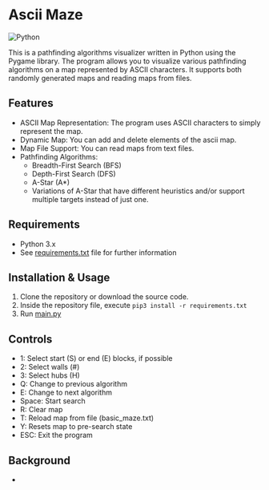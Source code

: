 # Ascii Maze

![Python](https://img.shields.io/badge/python-3670A0?style=for-the-badge&logo=python&logoColor=ffdd54)


This is a pathfinding algorithms visualizer written in Python using the Pygame library. The program allows you to visualize various pathfinding algorithms on a map represented by ASCII characters. It supports both randomly generated maps and reading maps from files.

## Features

- ASCII Map Representation: The program uses ASCII characters to simply represent the map.
- Dynamic Map: You can add and delete elements of the ascii map.
- Map File Support: You can read maps from text files. 
- Pathfinding Algorithms:
  - Breadth-First Search (BFS)
  - Depth-First Search (DFS)
  - A-Star (A*)
  - Variations of A-Star that have different heuristics and/or support multiple targets instead of just one.

## Requirements

- Python 3.x
- See [requirements.txt](./requirements.txt) file for further information

## Installation & Usage

1. Clone the repository or download the source code.
2. Inside the repository file, execute `pip3 install -r requirements.txt`
3. Run [main.py](./main.py)

## Controls

- 1: Select start (S) or end (E) blocks, if possible
- 2: Select walls (#)
- 3: Select hubs (H)
- Q: Change to previous algorithm
- E: Change to next algorithm
- Space: Start search
- R: Clear map
- T: Reload map from file (basic_maze.txt)
- Y: Resets map to pre-search state
- ESC: Exit the program

## Background

-
